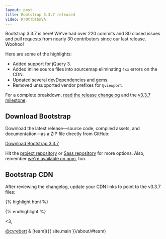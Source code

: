 ```yaml
---
layout: post
title: Bootstrap 3.3.7 released
video: Kr0tTbTbmVA
---
```


Bootstrap 3.3.7 is here! We've had over 220 commits and 80 closed issues and pull requests from nearly 30 contributors since our last release. Woohoo!

Here are some of the highlights:

- Added support for jQuery 3.
- Added inline source files into sourcemap eliminating `4xx` errors on the CDN.
- Updated several devDependencies and gems.
- Removed unsupported vendor prefixes for `@viewport`.

For a complete breakdown, [read the release changelog](https://github.com/twbs/bootstrap/releases/tag/v3.3.7) and the [v3.3.7 milestone](https://github.com/twbs/bootstrap/issues?q=milestone%3Av3.3.7+is%3Aclosed).

## Download Bootstrap

Download the latest release—source code, compiled assets, and documentation—as a ZIP file directly from GitHub:

<a class="btn-link" href="https://github.com/twbs/bootstrap/archive/v3.3.7.zip">Download Bootstrap 3.3.7</a>

Hit the [project repository](https://github.com/twbs/bootstrap) or [Sass repository](https://github.com/twbs/bootstrap-sass) for more options. Also, remember [we're available on npm](https://www.npmjs.com/package/bootstrap), too.

## Bootstrap CDN

After reviewing the changelog, update your CDN links to point to the v3.3.7 files:

{% highlight html %}
<!-- Latest compiled and minified CSS -->
<link rel="stylesheet" href="https://maxcdn.bootstrapcdn.com/bootstrap/3.3.7/css/bootstrap.min.css" integrity="sha384-BVYiiSIFeK1dGmJRAkycuHAHRg32OmUcww7on3RYdg4Va+PmSTsz/K68vbdEjh4u" crossorigin="anonymous">

<!-- Optional theme -->
<link rel="stylesheet" href="https://maxcdn.bootstrapcdn.com/bootstrap/3.3.7/css/bootstrap-theme.min.css" integrity="sha384-rHyoN1iRsVXV4nD0JutlnGaslCJuC7uwjduW9SVrLvRYooPp2bWYgmgJQIXwl/Sp" crossorigin="anonymous">

<!-- Latest compiled and minified JavaScript -->
<script src="https://maxcdn.bootstrapcdn.com/bootstrap/3.3.7/js/bootstrap.min.js" integrity="sha384-Tc5IQib027qvyjSMfHjOMaLkfuWVxZxUPnCJA7l2mCWNIpG9mGCD8wGNIcPD7Txa" crossorigin="anonymous"></script>
{% endhighlight %}

<3,

[@cvrebert](https://twitter.com/cvrebert) & [team]({{ site.main }}/about/#team)
